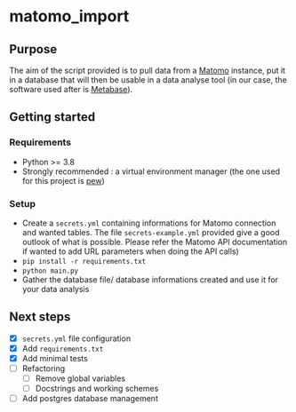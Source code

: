 # matomo_import
## Purpose
The aim of the script provided is to pull data from a [Matomo](matomo.org) instance, put it in a database that will then be usable in a data analyse tool (in our case, the software used after is [Metabase](metabase.com)).



## Getting started
### Requirements
- Python >= 3.8
- Strongly recommended : a virtual environment manager (the one used for this project is [pew](https://github.com/berdario/pew))

### Setup
- Create a `secrets.yml` containing informations for Matomo connection and wanted tables. The file `secrets-example.yml` provided give a good outlook of what is possible. Please refer the Matomo API documentation if wanted to add URL parameters when doing the API calls)
- `pip install -r requirements.txt` 
- `python main.py`
- Gather the database file/ database informations created and use it for your data analysis

## Next steps

- [x] `secrets.yml` file configuration
- [x] Add `requirements.txt`
- [x] Add minimal tests
- [ ] Refactoring
  - [ ] Remove global variables
  - [ ] Docstrings and working schemes
- [ ] Add postgres database management